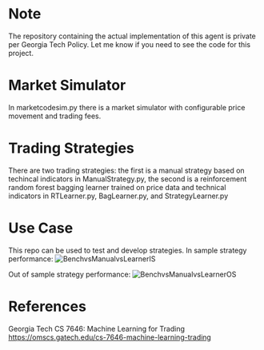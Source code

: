 # Note
The repository containing the actual implementation of this agent is private per Georgia Tech Policy. Let me know if you need to see the code for this project.

# Market Simulator
In marketcodesim.py there is a market simulator with configurable price movement and trading fees.

# Trading Strategies
There are two trading strategies: the first is a manual strategy based on techincal indicators in ManualStrategy.py, the second is a reinforcement random forest bagging learner trained on price data and technical indicators in RTLearner.py, BagLearner.py, and StrategyLearner.py

# Use Case
This repo can be used to test and develop strategies. In sample strategy performance: ![BenchvsManualvsLearnerIS](https://github.com/user-attachments/assets/89d97147-2880-4432-84ed-7dd8f21cb7ff)

Out of sample strategy performance: ![BenchvsManualvsLearnerOS](https://github.com/user-attachments/assets/ac4032cb-5804-4b91-939d-17c328c6f295)

# References
Georgia Tech CS 7646: Machine Learning for Trading
https://omscs.gatech.edu/cs-7646-machine-learning-trading
